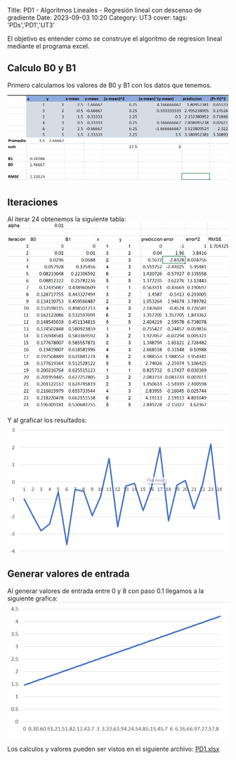 Title: PD1 - Algoritmos Lineales - Regresión lineal con descenso de gradiente
Date: 2023-09-03 10:20
Category: UT3
cover:
tags: 'PDs','PD1','UT3' 

El objetivo es entender como se construye el algoritmo de regresion lineal mediante el programa excel.


## Calculo B0 y B1
Primero calculamos los valores de B0 y B1 con los datos que tenemos.

![DatosB0_B1](https://github.com/gcabrera243/portafolioIA/blob/main/content/UT3/PDs/PD1/ValoresB0B1.png?raw=true)

## Iteraciones
Al iterar 24 obtenemos la siguiente tabla:
![Tabla](https://github.com/gcabrera243/portafolioIA/blob/main/content/UT3/PDs/PD1/TablaIteraciones.png?raw=true)

Y al graficar los resultados:
![Grafica](https://github.com/gcabrera243/portafolioIA/blob/main/content/UT3/PDs/PD1/GraficaTablaIteraciones.png?raw=true)


## Generar valores de entrada
Al generar valores de entrada entre 0 y 8 con paso 0.1 llegamos a la siguiente grafica:
![Grafica](https://github.com/gcabrera243/portafolioIA/blob/main/content/UT3/PDs/PD1/Tabla0a8.png?raw=true)

Los calculos y valores pueden ser vistos en el siguiente archivo:
[PD1.xlsx](https://github.com/gcabrera243/portafolioIA/blob/main/content/UT3/PDs/PD1/PD1.xlsx?raw=true)

